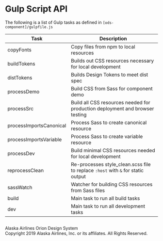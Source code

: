 # Gulp Script API

The following is a list of Gulp tasks as defined in `[ods-component]/gulpfile.js`

| Task | Description |
|----|----|
| copyFonts | Copy files from npm to local resources |
| buildTokens | Builds out CSS resources necessary for local development |
| distTokens | Builds Design Tokens to meet dist spec |
| processDemo | Build CSS from Sass for component demo |
| processSrc | Build all CSS resources needed for production deployment and browser testing |
| processImportsCanonical | Process Sass to create canonical resource |
| processImportsVariable | Process Sass to create variable resource |
| processDev | Build minimal CSS resources needed for local development |
| reprocessClean | Re-processes style_clean.scss file to replace `:host` with `&` for static output |
| sassWatch | Watcher for building CSS resources from Sass files |
| build | Main task to run all build tasks |
| dev | Main task to run all development tasks |

##

<footer>
Alaska Airlines Orion Design System<br>
Copyright 2019 Alaska Airlines, Inc. or its affiliates. All Rights Reserved.
</footer>
